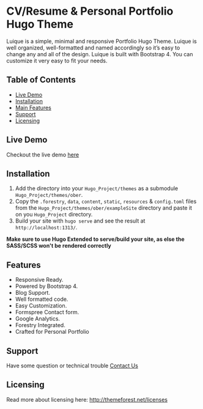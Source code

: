 <h1>CV/Resume & Personal Portfolio Hugo Theme</h1>

Luique is a simple, minimal and responsive Portfolio Hugo Theme. Luique is well organized, well-formatted and named accordingly so it’s easy to change any and all of the design. Luique is built with Bootstrap 4. You can customize it very easy to fit your needs.

## Table of Contents

- [Live Demo](#live-demo)
- [Installation](#installation)
- [Main Features](#features)
- [Support](#support)
- [Licensing](#licensing)

## Live Demo

Checkout the live demo [here](https://ober-hugo.netlify.com/)

## Installation

1. Add the directory into your `Hugo_Project/themes` as a submodule `Hugo_Project/themes/ober`.
2. Copy the `.forestry`, `data`, `content`, `static`, `resources` & `config.toml` files from the `Hugo_Project/themes/ober/exampleSite` directory and paste it on you `Hugo_Project` directory.
3. Build your site with `hugo serve` and see the result at `http://localhost:1313/`.

**Make sure to use Hugo Extended to serve/build your site, as else the SASS/SCSS won't be rendered correctly**

## Features

- Responsive Ready.
- Powered by Bootstrap 4.
- Blog Support.
- Well formatted code.
- Easy Customization.
- Formspree Contact form.
- Google Analytics.
- Forestry Integrated.
- Crafted for Personal Portfolio

## Support

Have some question or technical trouble [Contact Us](https://bslthemes.com/support/)

## Licensing

Read more about licensing here: http://themeforest.net/licenses
